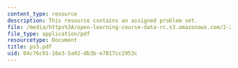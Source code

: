 ```yaml
---
content_type: resource
description: This resource contains an assigned problem set.
file: /media/https%3A/open-learning-course-data-rc.s3.amazonaws.com/2-23-hydrofoils-and-propellers-spring-2007/04c76c0116e35a92db3be7817cc2953c_ps5.pdf
file_type: application/pdf
resourcetype: Document
title: ps5.pdf
uid: 04c76c01-16e3-5a92-db3b-e7817cc2953c
---
```

